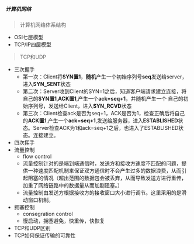 ##### 计算机网络

> 计算机网络体系结构

+ OSI七层模型
+ TCP/IP四层模型

> TCP和UDP

+ 三次握手
  + 第一次：Client将**SYN置1**，**随机**产生一个初始序列号**seq**发送给server，进入**SYN_SENT**状态
  + 第二次：Server收到Client的SYN=1之后，知道客户端请求建立连接，将自己的**SYN置1**,**ACK置1**,产生一个**ack=seq+1**，并随机产生一个 自己的初始序列号，发送给Client，进入**SYN_RCVD**状态
  + 第三次：Client检查ack是否为seq+1，ACK是否为1，检查正确后将自己的**ACK置1**,产生一个**ack=seq+1**,发送给服务器，进入**ESTABLISHED**状态。Server检查ACK为1和ack=seq+1之后，也进入了ESTABLISHED状态。连接建立。
+ 四次挥手
+ 流量控制
  + flow control
  + 流量控制针对的是端到端通信时，发送方和接收方速度不匹配的问题，提供一种速度匹配机制来保证双方通信时不会产生过多的数据浪费，从而引起阻塞的情况（超出范围的数据包会被丢弃，从而导致发送方进行重传，加重了网络链路中的数据量从而加剧阻塞。）
  + 流量控制由发送方根据接收方的接收窗口大小进行调节。这里采用的是滑动窗口机制。
+ 拥塞控制
  + consegration control
  + 慢启动，拥塞避免，快重传，快恢复
+ TCP和UDP区别
+ TCP如何保证传输的可靠性